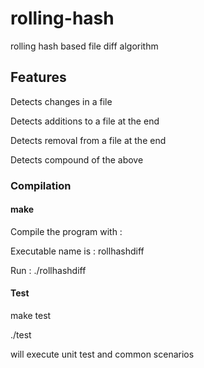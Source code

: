 # rolling-hash

rolling hash based file diff algorithm

## Features

Detects changes in a file

Detects additions to a file at the end

Detects removal from a file at the end

Detects compound of the above


### Compilation

#### make
Compile the program with : <make>

Executable name is : rollhashdiff

Run : ./rollhashdiff <filename1> <filename2> <deltaFilename>



#### Test

make test

./test

will execute unit test and common scenarios